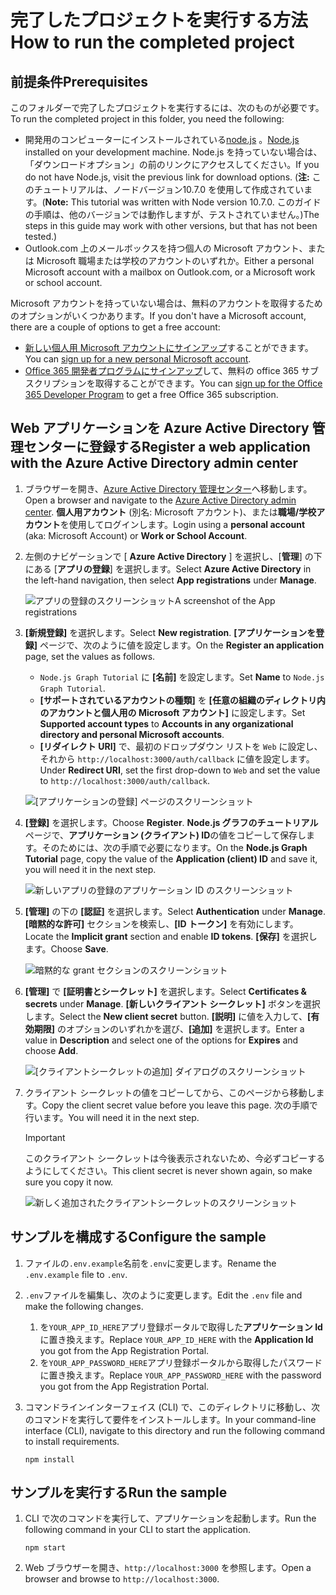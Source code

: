 # <a name="how-to-run-the-completed-project"></a><span data-ttu-id="11ef4-101">完了したプロジェクトを実行する方法</span><span class="sxs-lookup"><span data-stu-id="11ef4-101">How to run the completed project</span></span>

## <a name="prerequisites"></a><span data-ttu-id="11ef4-102">前提条件</span><span class="sxs-lookup"><span data-stu-id="11ef4-102">Prerequisites</span></span>

<span data-ttu-id="11ef4-103">このフォルダーで完了したプロジェクトを実行するには、次のものが必要です。</span><span class="sxs-lookup"><span data-stu-id="11ef4-103">To run the completed project in this folder, you need the following:</span></span>

- <span data-ttu-id="11ef4-104">開発用のコンピューターにインストールされている[node.js](https://nodejs.org) 。</span><span class="sxs-lookup"><span data-stu-id="11ef4-104">[Node.js](https://nodejs.org) installed on your development machine.</span></span> <span data-ttu-id="11ef4-105">Node.js を持っていない場合は、「ダウンロードオプション」の前のリンクにアクセスしてください。</span><span class="sxs-lookup"><span data-stu-id="11ef4-105">If you do not have Node.js, visit the previous link for download options.</span></span> <span data-ttu-id="11ef4-106">(**注:** このチュートリアルは、ノードバージョン10.7.0 を使用して作成されています。</span><span class="sxs-lookup"><span data-stu-id="11ef4-106">(**Note:** This tutorial was written with Node version 10.7.0.</span></span> <span data-ttu-id="11ef4-107">このガイドの手順は、他のバージョンでは動作しますが、テストされていません。)</span><span class="sxs-lookup"><span data-stu-id="11ef4-107">The steps in this guide may work with other versions, but that has not been tested.)</span></span>
- <span data-ttu-id="11ef4-108">Outlook.com 上のメールボックスを持つ個人の Microsoft アカウント、または Microsoft 職場または学校のアカウントのいずれか。</span><span class="sxs-lookup"><span data-stu-id="11ef4-108">Either a personal Microsoft account with a mailbox on Outlook.com, or a Microsoft work or school account.</span></span>

<span data-ttu-id="11ef4-109">Microsoft アカウントを持っていない場合は、無料のアカウントを取得するためのオプションがいくつかあります。</span><span class="sxs-lookup"><span data-stu-id="11ef4-109">If you don't have a Microsoft account, there are a couple of options to get a free account:</span></span>

- <span data-ttu-id="11ef4-110">[新しい個人用 Microsoft アカウントにサインアップ](https://signup.live.com/signup?wa=wsignin1.0&rpsnv=12&ct=1454618383&rver=6.4.6456.0&wp=MBI_SSL_SHARED&wreply=https://mail.live.com/default.aspx&id=64855&cbcxt=mai&bk=1454618383&uiflavor=web&uaid=b213a65b4fdc484382b6622b3ecaa547&mkt=E-US&lc=1033&lic=1)することができます。</span><span class="sxs-lookup"><span data-stu-id="11ef4-110">You can [sign up for a new personal Microsoft account](https://signup.live.com/signup?wa=wsignin1.0&rpsnv=12&ct=1454618383&rver=6.4.6456.0&wp=MBI_SSL_SHARED&wreply=https://mail.live.com/default.aspx&id=64855&cbcxt=mai&bk=1454618383&uiflavor=web&uaid=b213a65b4fdc484382b6622b3ecaa547&mkt=E-US&lc=1033&lic=1).</span></span>
- <span data-ttu-id="11ef4-111">[Office 365 開発者プログラムにサインアップ](https://developer.microsoft.com/office/dev-program)して、無料の office 365 サブスクリプションを取得することができます。</span><span class="sxs-lookup"><span data-stu-id="11ef4-111">You can [sign up for the Office 365 Developer Program](https://developer.microsoft.com/office/dev-program) to get a free Office 365 subscription.</span></span>

## <a name="register-a-web-application-with-the-azure-active-directory-admin-center"></a><span data-ttu-id="11ef4-112">Web アプリケーションを Azure Active Directory 管理センターに登録する</span><span class="sxs-lookup"><span data-stu-id="11ef4-112">Register a web application with the Azure Active Directory admin center</span></span>

1. <span data-ttu-id="11ef4-113">ブラウザーを開き、[Azure Active Directory 管理センター](https://aad.portal.azure.com)へ移動します。</span><span class="sxs-lookup"><span data-stu-id="11ef4-113">Open a browser and navigate to the [Azure Active Directory admin center](https://aad.portal.azure.com).</span></span> <span data-ttu-id="11ef4-114">**個人用アカウント** (別名: Microsoft アカウント)、または**職場/学校アカウント**を使用してログインします。</span><span class="sxs-lookup"><span data-stu-id="11ef4-114">Login using a **personal account** (aka: Microsoft Account) or **Work or School Account**.</span></span>

1. <span data-ttu-id="11ef4-115">左側のナビゲーションで [ **Azure Active Directory** ] を選択し、[**管理**] の下にある [**アプリの登録**] を選択します。</span><span class="sxs-lookup"><span data-stu-id="11ef4-115">Select **Azure Active Directory** in the left-hand navigation, then select **App registrations** under **Manage**.</span></span>

    ![<span data-ttu-id="11ef4-116">アプリの登録のスクリーンショット</span><span class="sxs-lookup"><span data-stu-id="11ef4-116">A screenshot of the App registrations</span></span> ](/tutorial/images/aad-portal-app-registrations.png)

1. <span data-ttu-id="11ef4-117">**[新規登録]** を選択します。</span><span class="sxs-lookup"><span data-stu-id="11ef4-117">Select **New registration**.</span></span> <span data-ttu-id="11ef4-118">**[アプリケーションを登録]** ページで、次のように値を設定します。</span><span class="sxs-lookup"><span data-stu-id="11ef4-118">On the **Register an application** page, set the values as follows.</span></span>

    - <span data-ttu-id="11ef4-119">`Node.js Graph Tutorial` に **[名前]** を設定します。</span><span class="sxs-lookup"><span data-stu-id="11ef4-119">Set **Name** to `Node.js Graph Tutorial`.</span></span>
    - <span data-ttu-id="11ef4-120">**[サポートされているアカウントの種類]** を **[任意の組織のディレクトリ内のアカウントと個人用の Microsoft アカウント]** に設定します。</span><span class="sxs-lookup"><span data-stu-id="11ef4-120">Set **Supported account types** to **Accounts in any organizational directory and personal Microsoft accounts**.</span></span>
    - <span data-ttu-id="11ef4-121">**[リダイレクト URI]** で、最初のドロップダウン リストを `Web` に設定し、それから `http://localhost:3000/auth/callback` に値を設定します。</span><span class="sxs-lookup"><span data-stu-id="11ef4-121">Under **Redirect URI**, set the first drop-down to `Web` and set the value to `http://localhost:3000/auth/callback`.</span></span>

    ![[アプリケーションの登録] ページのスクリーンショット](/tutorial/images/aad-register-an-app.png)

1. <span data-ttu-id="11ef4-123">**[登録]** を選択します。</span><span class="sxs-lookup"><span data-stu-id="11ef4-123">Choose **Register**.</span></span> <span data-ttu-id="11ef4-124">**Node.js グラフのチュートリアル**ページで、**アプリケーション (クライアント) ID**の値をコピーして保存します。そのためには、次の手順で必要になります。</span><span class="sxs-lookup"><span data-stu-id="11ef4-124">On the **Node.js Graph Tutorial** page, copy the value of the **Application (client) ID** and save it, you will need it in the next step.</span></span>

    ![新しいアプリの登録のアプリケーション ID のスクリーンショット](/tutorial/images/aad-application-id.png)

1. <span data-ttu-id="11ef4-126">**[管理]** の下の **[認証]** を選択します。</span><span class="sxs-lookup"><span data-stu-id="11ef4-126">Select **Authentication** under **Manage**.</span></span> <span data-ttu-id="11ef4-127">**[暗黙的な許可]** セクションを検索し、**[ID トークン]** を有効にします。</span><span class="sxs-lookup"><span data-stu-id="11ef4-127">Locate the **Implicit grant** section and enable **ID tokens**.</span></span> <span data-ttu-id="11ef4-128">**[保存]** を選択します。</span><span class="sxs-lookup"><span data-stu-id="11ef4-128">Choose **Save**.</span></span>

    ![暗黙的な grant セクションのスクリーンショット](/tutorial/images/aad-implicit-grant.png)

1. <span data-ttu-id="11ef4-130">**[管理]** で **[証明書とシークレット]** を選択します。</span><span class="sxs-lookup"><span data-stu-id="11ef4-130">Select **Certificates & secrets** under **Manage**.</span></span> <span data-ttu-id="11ef4-131">**[新しいクライアント シークレット]** ボタンを選択します。</span><span class="sxs-lookup"><span data-stu-id="11ef4-131">Select the **New client secret** button.</span></span> <span data-ttu-id="11ef4-132">**[説明]** に値を入力して、**[有効期限]** のオプションのいずれかを選び、**[追加]** を選択します。</span><span class="sxs-lookup"><span data-stu-id="11ef4-132">Enter a value in **Description** and select one of the options for **Expires** and choose **Add**.</span></span>

    ![[クライアントシークレットの追加] ダイアログのスクリーンショット](/tutorial/images/aad-new-client-secret.png)

1. <span data-ttu-id="11ef4-134">クライアント シークレットの値をコピーしてから、このページから移動します。</span><span class="sxs-lookup"><span data-stu-id="11ef4-134">Copy the client secret value before you leave this page.</span></span> <span data-ttu-id="11ef4-135">次の手順で行います。</span><span class="sxs-lookup"><span data-stu-id="11ef4-135">You will need it in the next step.</span></span>

    > [!IMPORTANT]
    > <span data-ttu-id="11ef4-136">このクライアント シークレットは今後表示されないため、今必ずコピーするようにしてください。</span><span class="sxs-lookup"><span data-stu-id="11ef4-136">This client secret is never shown again, so make sure you copy it now.</span></span>

    ![新しく追加されたクライアントシークレットのスクリーンショット](/tutorial/images/aad-copy-client-secret.png)

## <a name="configure-the-sample"></a><span data-ttu-id="11ef4-138">サンプルを構成する</span><span class="sxs-lookup"><span data-stu-id="11ef4-138">Configure the sample</span></span>

1. <span data-ttu-id="11ef4-139">ファイルの`.env.example`名前を`.env`に変更します。</span><span class="sxs-lookup"><span data-stu-id="11ef4-139">Rename the `.env.example` file to `.env`.</span></span>
1. <span data-ttu-id="11ef4-140">`.env`ファイルを編集し、次のように変更します。</span><span class="sxs-lookup"><span data-stu-id="11ef4-140">Edit the `.env` file and make the following changes.</span></span>
    1. <span data-ttu-id="11ef4-141">を`YOUR_APP_ID_HERE`アプリ登録ポータルで取得した**アプリケーション Id**に置き換えます。</span><span class="sxs-lookup"><span data-stu-id="11ef4-141">Replace `YOUR_APP_ID_HERE` with the **Application Id** you got from the App Registration Portal.</span></span>
    1. <span data-ttu-id="11ef4-142">を`YOUR_APP_PASSWORD_HERE`アプリ登録ポータルから取得したパスワードに置き換えます。</span><span class="sxs-lookup"><span data-stu-id="11ef4-142">Replace `YOUR_APP_PASSWORD_HERE` with the password you got from the App Registration Portal.</span></span>
1. <span data-ttu-id="11ef4-143">コマンドラインインターフェイス (CLI) で、このディレクトリに移動し、次のコマンドを実行して要件をインストールします。</span><span class="sxs-lookup"><span data-stu-id="11ef4-143">In your command-line interface (CLI), navigate to this directory and run the following command to install requirements.</span></span>

    ```Shell
    npm install
    ```

## <a name="run-the-sample"></a><span data-ttu-id="11ef4-144">サンプルを実行する</span><span class="sxs-lookup"><span data-stu-id="11ef4-144">Run the sample</span></span>

1. <span data-ttu-id="11ef4-145">CLI で次のコマンドを実行して、アプリケーションを起動します。</span><span class="sxs-lookup"><span data-stu-id="11ef4-145">Run the following command in your CLI to start the application.</span></span>

    ```Shell
    npm start
    ```

1. <span data-ttu-id="11ef4-146">Web ブラウザーを開き、`http://localhost:3000` を参照します。</span><span class="sxs-lookup"><span data-stu-id="11ef4-146">Open a browser and browse to `http://localhost:3000`.</span></span>